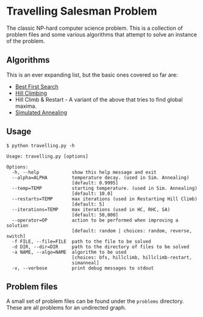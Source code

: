 Travelling Salesman Problem
===========================

The classic NP-hard computer science problem. This is a collection of problem files and some various algorithms that attempt to solve an instance of the problem.

Algorithms
----------

This is an ever expanding list, but the basic ones covered so far are:

* [Best First Search](http://en.wikipedia.org/wiki/Best_first_search)
* [Hill Climbing](http://en.wikipedia.org/wiki/Hill_climbing)
* Hill Climb & Restart - A variant of the above that tries to find global maxima.
* [Simulated Annealing](http://en.wikipedia.org/wiki/Simulated_annealing)


Usage
-------

    $ python travelling.py -h

	Usage: travelling.py [options]

	Options:
	  -h, --help            show this help message and exit
	  --alpha=ALPHA         temperature decay. (used in Sim. Annealing)
	                        [default: 0.9995]
	  --temp=TEMP           starting temperature. (used in Sim. Annealing)
	                        [default: 10.0]
	  --restarts=TEMP       max iterations (used in Restarting Hill Climb)
	                        [default: 5]
	  --iterations=TEMP     max iterations (used in HC, RHC, SA)
	                        [default: 50,000]
	  --operator=OP         action to be performed when improving a solution
	                        [default: random | choices: random, reverse, switch]
	  -f FILE, --file=FILE  path to the file to be solved
	  -d DIR, --dir=DIR     path to the directory of files to be solved
	  -a NAME, --algo=NAME  algorithm to be used
	                        [choices: bfs, hillclimb, hillclimb-restart,
	                        simanneal]
	  -v, --verbose         print debug messages to stdout
	

Problem files
-------------

A small set of problem files can be found under the `problems` directory. These are all problems for an undirected graph.